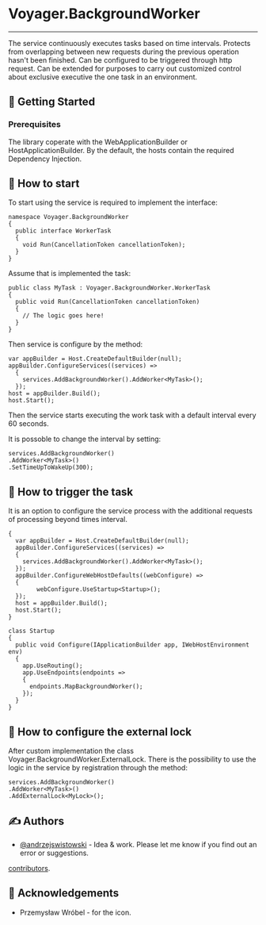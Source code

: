 # Voyager.BackgroundWorker
---
 The service continuously executes tasks based on time intervals. Protects from overlapping between new requests during the previous operation hasn't been finished. Can be configured to be triggered through http request. Can be extended for purposes to carry out customized control about exclusive executive the one task in an environment.

## 🏁 Getting Started 

### Prerequisites
The library coperate with the WebApplicationBuilder or HostApplicationBuilder. By the default, the hosts contain the required Dependency Injection.

## 🔧 How to start

To start using the service is required to implement the interface:


```.NET CLI 
namespace Voyager.BackgroundWorker
{
  public interface WorkerTask
  {
    void Run(CancellationToken cancellationToken);
  }
}
```

Assume that is implemented the task:

```.NET CLI 
public class MyTask : Voyager.BackgroundWorker.WorkerTask
{
  public void Run(CancellationToken cancellationToken)
  {
    // The logic goes here!
  }
}
```
Then service is configure by the method:

```.NET CLI 
var appBuilder = Host.CreateDefaultBuilder(null);
appBuilder.ConfigureServices((services) =>
  {
    services.AddBackgroundWorker().AddWorker<MyTask>();
  });
host = appBuilder.Build();
host.Start();
```
Then the service starts executing the work task with a default interval every 60 seconds.

It is possoble to change the interval by setting:

```.NET CLI 
services.AddBackgroundWorker()
.AddWorker<MyTask>()
.SetTimeUpToWakeUp(300);
```

## 🔧 How to trigger the task

It is an option to configure the service process with the additional requests of processing beyond times interval. 

```.NET CLI 
{
  var appBuilder = Host.CreateDefaultBuilder(null);
  appBuilder.ConfigureServices((services) =>
  {
    services.AddBackgroundWorker().AddWorker<MyTask>();
  });
  appBuilder.ConfigureWebHostDefaults((webConfigure) =>
  {
		webConfigure.UseStartup<Startup>();
  });
  host = appBuilder.Build();
  host.Start();
}

class Startup
{
  public void Configure(IApplicationBuilder app, IWebHostEnvironment env)
  {
    app.UseRouting();
    app.UseEndpoints(endpoints =>
    {
      endpoints.MapBackgroundWorker();
    });
  }
}
```
## 🔧 How to configure the external lock

After custom implementation the class Voyager.BackgroundWorker.ExternalLock. There is the possibility to use the logic in the service by registration through the method:

```.NET CLI
services.AddBackgroundWorker()
.AddWorker<MyTask>()
.AddExternalLock<MyLock>();
```


## ✍️ Authors 

- [@andrzejswistowski](https://github.com/AndrzejSwistowski) - Idea & work. Please let me know if you find out an error or suggestions.

[contributors](https://github.com/Voyager-Poland).

## 🎉 Acknowledgements 

- Przemysław Wróbel - for the icon.